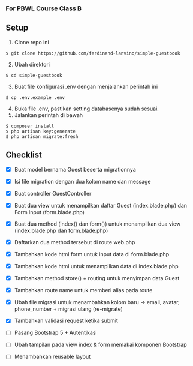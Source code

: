 ### For PBWL Course Class B

## Setup
1. Clone repo ini
```
$ git clone https://github.com/ferdinand-lanvino/simple-guestbook
```
2. Ubah direktori
```
$ cd simple-guestbook
```
3. Buat file konfigurasi .env dengan menjalankan perintah ini
```
$ cp .env.example .env
```
4. Buka file .env, pastikan setting databasenya sudah sesuai.
5. Jalankan perintah di bawah
```
$ composer install
$ php artisan key:generate
$ php artisan migrate:fresh
```

## Checklist

- [X] Buat model bernama Guest beserta migrationnya
- [X] Isi file migration dengan dua kolom name dan message
- [X] Buat controller GuestController
- [X] Buat dua view untuk menampilkan daftar Guest (index.blade.php) dan Form Input (form.blade.php)
- [X] Buat dua method (index() dan form()) untuk menampilkan dua view (index.blade.php dan form.blade.php)
- [X] Daftarkan dua method tersebut di route web.php
- [X] Tambahkan kode html form untuk input data di form.blade.php
- [X] Tambahkan kode html untuk menampilkan data di index.blade.php
- [X] Tambahkan method store() + routing untuk menyimpan data Guest
- [X] Tambahkan route name untuk memberi alias pada route
- [X] Ubah file migrasi untuk menambahkan kolom baru -> email, avatar, phone_number + migrasi ulang (re-migrate)
- [X] Tambahkan validasi request ketika submit
- [ ] Pasang Bootstrap 5 + Autentikasi
- [ ] Ubah tampilan pada view index & form memakai komponen Bootstrap
- [ ] Menambahkan reusable layout
  

